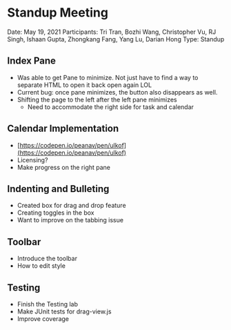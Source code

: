# Standup Meeting

Date: May 19, 2021
Participants: Tri Tran, Bozhi Wang, Christopher Vu, RJ Singh, Ishaan Gupta, Zhongkang Fang, Yang Lu, Darian Hong
Type: Standup

## Index Pane

- Was able to get Pane to minimize. Not just have to find a way to separate HTML to open it back open again LOL
- Current bug: once pane minimizes, the button also disappears as well.
- Shifting the page to the left after the left pane minimizes
    - Need to accommodate the right side for task and calendar

## Calendar Implementation

- [https://codepen.io/peanav/pen/ulkof](https://codepen.io/peanav/pen/ulkof)
- Licensing?
- Make progress on the right pane

## Indenting and Bulleting

- Created box for drag and drop feature
- Creating toggles in the box
- Want to improve on the tabbing issue

## Toolbar

- Introduce the toolbar
- How to edit style

## Testing

- Finish the Testing lab
- Make JUnit tests for drag-view.js
- Improve coverage
